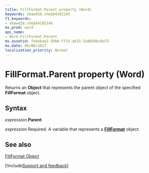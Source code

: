 ```yaml
---
title: FillFormat.Parent property (Word)
keywords: vbawd10.chm164102145
f1_keywords:
- vbawd10.chm164102145
ms.prod: word
api_name:
- Word.FillFormat.Parent
ms.assetid: febebae2-3bb6-ff15-a631-5ad650bc0a75
ms.date: 06/08/2017
localization_priority: Normal
---
```



# FillFormat.Parent property (Word)

Returns an  **Object** that represents the parent object of the specified **FillFormat** object.


## Syntax

_expression_.**Parent**

_expression_ Required. A variable that represents a **[FillFormat](word.fillformat.md)** object.


## See also


[FillFormat Object](Word.FillFormat.md)

[!include[Support and feedback](~/includes/feedback-boilerplate.md)]